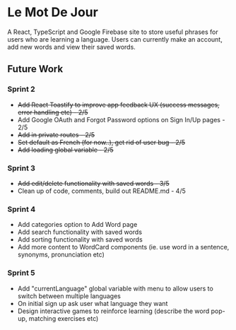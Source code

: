 # Le Mot De Jour

A React, TypeScript and Google Firebase site to store useful phrases for users who are learning a language. Users can currently make an account, add new words and view their saved words.

## Future Work

### Sprint 2

- ~~Add React Toastify to improve app feedback UX (success messages, error handling etc) - 2/5~~
- Add Google OAuth and Forgot Password options on Sign In/Up pages - 2/5
- ~~Add in private routes - 2/5~~
- ~~Set default as French (for now..), get rid of user bug - 2/5~~
- ~~Add loading global variable - 2/5~~

### Sprint 3

- ~~Add edit/delete functionality with saved words - 3/5~~
- Clean up of code, comments, build out README.md - 4/5

### Sprint 4

- Add categories option to Add Word page
- Add search functionality with saved words
- Add sorting functionality with saved words
- Add more content to WordCard components (ie. use word in a sentence, synonyms, pronunciation etc)

### Sprint 5

- Add "currentLanguage" global variable with menu to allow users to switch between multiple languages
- On initial sign up ask user what language they want
- Design interactive games to reinforce learning (describe the word pop-up, matching exercises etc)
